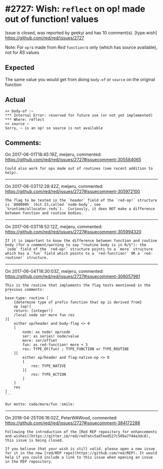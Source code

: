 
#2727: Wish: `reflect` on op! made out of function! values 
================================================================================
Issue is closed, was reported by geekyi and has 10 comment(s).
[type.wish]
<https://github.com/red/red/issues/2727>

Note: For `op!`s made from *Red* `function!`s only (which has source available), not for *RS* values

## Expected
The same value you would get from doing `body-of` or `source` on the original function

## Actual
```red
>> body-of :~
*** Internal Error: reserved for future use (or not yet implemented)
*** Where: reflect
>> source ~
Sorry, ~ is an op! so source is not available
```


Comments:
--------------------------------------------------------------------------------

On 2017-06-01T18:45:19Z, meijeru, commented:
<https://github.com/red/red/issues/2727#issuecomment-305584065>

    Could also work for ops made out of routines (see recent addition to help).

--------------------------------------------------------------------------------

On 2017-06-03T12:28:42Z, meijeru, commented:
<https://github.com/red/red/issues/2727#issuecomment-305972100>

    The flag to be tested in the `header` field of the `red-op!` structure is `800000h` (bit 23,called `node-body`, see `%runtime/allocator.reds`).  Curiously, it does NOT make a difference between function and routine bodies.

--------------------------------------------------------------------------------

On 2017-06-03T18:52:12Z, meijeru, commented:
<https://github.com/red/red/issues/2727#issuecomment-305994320>

    If it is important to know the difference between function and routine body (for a comment/warning to say "routine body is in R/S"): the `code` field of the `red-op!` structure points to a `more` structure which has a `fun` field which points to a `red-function!` OR a `red-routine!` structure.
     

--------------------------------------------------------------------------------

On 2017-06-04T18:30:03Z, meijeru, commented:
<https://github.com/red/red/issues/2727#issuecomment-306057961>

    This is the routine that implements the flag tests mentioned in the previous comments:
    ```
    base-type: routine [
    	{determine type of prefix function that op is derived from} 
    	op [op!]
    	return: [integer!]
    	/local node ser more fun res
    ][
    	either op/header and body-flag <> 0
    	[
    		node: as node! op/code
    		ser: as series! node/value
    		more: ser/offset
    		fun: as red-function! more + 3
    		res: TYPE_OF(fun) ; TYPE_FUNCTION or TYPE_ROUTINE
    	][
    		either op/header and flag-native-op <> 0
    		[
    			res: TYPE_NATIVE
    		][
    			res: TYPE_ACTION
    		]
    	]
    	res
    ]
    ```
    
    Our motto: code/more/fun :smile:

--------------------------------------------------------------------------------

On 2018-04-25T06:16:02Z, PeterWAWood, commented:
<https://github.com/red/red/issues/2727#issuecomment-384172288>

    Following the introduction of the [Red REP repository for enhancements and wishes](https://gitter.im/red/red?at=5adfeed527c509a7744a3dc8), this issue is being closed.
    
    If you believe that your wish is still valid, please open a new issue for it in the new [red/REP repo](https://github.com/red/REP). It would help if you could include a link to this issue when opening an issue in the REP repository.

